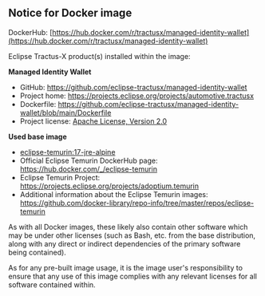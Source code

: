 ## Notice for Docker image

DockerHub: [https://hub.docker.com/r/tractusx/managed-identity-wallet](https://hub.docker.com/r/tractusx/managed-identity-wallet)

Eclipse Tractus-X product(s) installed within the image:

**Managed Identity Wallet**

- GitHub: https://github.com/eclipse-tractusx/managed-identity-wallet
- Project home: https://projects.eclipse.org/projects/automotive.tractusx
- Dockerfile: https://github.com/eclipse-tractusx/managed-identity-wallet/blob/main/Dockerfile
- Project license: [Apache License, Version 2.0](https://github.com/eclipse-tractusx/managed-identity-wallet/blob/main/LICENSE)

**Used base image**

- [eclipse-temurin:17-jre-alpine](https://github.com/adoptium/containers)
- Official Eclipse Temurin DockerHub page: https://hub.docker.com/_/eclipse-temurin
- Eclipse Temurin Project: https://projects.eclipse.org/projects/adoptium.temurin
- Additional information about the Eclipse Temurin images: https://github.com/docker-library/repo-info/tree/master/repos/eclipse-temurin

As with all Docker images, these likely also contain other software which may be under other licenses
(such as Bash, etc. from the base distribution, along with any direct or indirect dependencies of the primary software being contained).

As for any pre-built image usage, it is the image user's responsibility to ensure that any use of this image complies with any relevant licenses for all software contained within.
